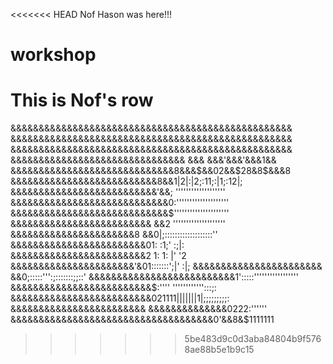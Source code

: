 <<<<<<< HEAD
Nof Hason was here!!!
# workshop
This is Nof's row
=======
&&&&&&&&&&&&&&&&&&&&&&&&&&&&&&&&&&&&&&&&&&&&&&&&&&
&&&&&&&&&&&&&&&&&&&&&&&&&&&&&&&&&&&&&&&&&&&&&&&&&&
&&&&&&&&&&&&&&&&&&&&&&&&&&&&&&&&&&&&&&&&&&&&&&&&&&
&&&&&&&&&&&&&&&&&&&&&&&&&&&&&&& &&& &&&'&&&'&&&1&&
&&&&&&&&&&&&&&&&&&&&&&&&&&&&&8&&&$&&02&&$28&8$&&&8
&&&&&&&&&&&&&&&&&&&&&&&&&&8&&1|2|:|2;:11;:|1;:12|;
&&&&&&&&&&&&&&&&&&&&&&&&&&'&&; '''''''''''''''''''
&&&&&&&&&&&&&&&&&&&&&&&&&&&&0:''''''''''''''''''''
&&&&&&&&&&&&&&&&&&&&&&&&&&&&$'''''''''''''''''''''
&&&&&&&&&&&&&&&&&&&&&&&&& &&2 ''''''''''''''''''''
&&&&&&&&&&&&&&&&&&&&&&8 &&0|;:::::::::::::::::::''
&&&&&&&&&&&&&&&&&&&&&&&&01:       :1;'        :;|:
&&&&&&&&&&&&&&&&&&&&&&&&2     1:  1:       |'   '2
&&&&&&&&&&&&&&&&&&&&&&'&01:::::::';|'          :|;
&&&&&&&&&&&&&&&&&&&&&&& &&0;:::::''':;:::::::;;::'
&&&&&&&&&&&&&&&&&&&&&&&&&&1':::::'''''''''''''''''
&&&&&&&&&&&&&&&&&&&&&&&&&$:''''  '''''''''''':::;:
&&&&&&&&&&&&&&&&&&&&&&&&&021111|||||||1|;;;;;;;;;:
&&&&&&&&&&&&&&&&&&&&&&&& &&&&&&&&&&&&&&0222:''''''
&&&&&&&&&&&&&&&&&&&&&&&&&&&&&&&&&&&&0'&&8&$1111111

>>>>>>> 5be483d9c0d3aba84804b9f5768ae88b5e1b9c15
